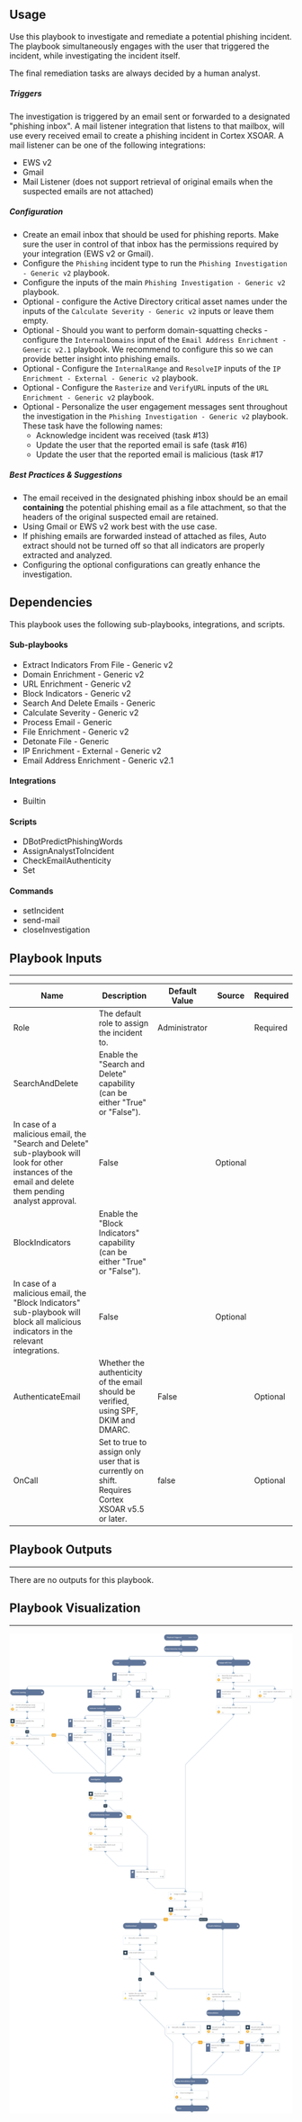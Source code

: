## Usage

Use this playbook to investigate and remediate a potential phishing incident. The playbook simultaneously engages with the user that triggered the incident, while investigating the incident itself.

The final remediation tasks are always decided by a human analyst.

##### Triggers
The investigation is triggered by an email sent or forwarded to a designated "phishing inbox". A mail listener integration that listens to that mailbox, will use every received email to create a phishing incident in Cortex XSOAR.
A mail listener can be one of the following integrations:
- EWS v2
- Gmail
- Mail Listener (does not support retrieval of original emails when the suspected emails are not attached)

##### Configuration
- Create an email inbox that should be used for phishing reports. Make sure the user in control of that inbox has the permissions required by your integration (EWS v2 or Gmail).
- Configure the `Phishing` incident type to run the `Phishing Investigation - Generic v2` playbook.
- Configure the inputs of the main `Phishing Investigation - Generic v2` playbook.
- Optional - configure the Active Directory critical asset names under the inputs of the `Calculate Severity - Generic v2` inputs or leave them empty.
- Optional - Should you want to perform domain-squatting checks - configure the `InternalDomains` input of the `Email Address Enrichment - Generic v2.1` playbook. We recommend to configure this so we can provide better insight into phishing emails.
- Optional - Configure the `InternalRange` and `ResolveIP` inputs of the `IP Enrichment - External - Generic v2` playbook.
- Optional - Configure the `Rasterize` and `VerifyURL` inputs of the `URL Enrichment - Generic v2` playbook.
- Optional - Personalize the user engagement messages sent throughout the investigation in the `Phishing Investigation - Generic v2` playbook. 
These task have the following names:
  - Acknowledge incident was received (task #13)
  - Update the user that the reported email is safe (task #16)
  - Update the user that the reported email is malicious (task #17
  
##### Best Practices & Suggestions
- The email received in the designated phishing inbox should be an email **containing** the potential phishing email as a file attachment, so that the headers of the original suspected email are retained.
- Using Gmail or EWS v2 work best with the use case.
- If phishing emails are forwarded instead of attached as files, Auto extract should not be turned off so that all indicators are properly extracted and analyzed.
- Configuring the optional configurations can greatly enhance the investigation.


## Dependencies
This playbook uses the following sub-playbooks, integrations, and scripts.

#### Sub-playbooks
* Extract Indicators From File - Generic v2
* Domain Enrichment - Generic v2
* URL Enrichment - Generic v2
* Block Indicators - Generic v2
* Search And Delete Emails - Generic
* Calculate Severity - Generic v2
* Process Email - Generic
* File Enrichment - Generic v2
* Detonate File - Generic
* IP Enrichment - External - Generic v2
* Email Address Enrichment - Generic v2.1

#### Integrations
* Builtin

#### Scripts
* DBotPredictPhishingWords
* AssignAnalystToIncident
* CheckEmailAuthenticity
* Set

#### Commands
* setIncident
* send-mail
* closeInvestigation

## Playbook Inputs
---

| **Name** | **Description** | **Default Value** | **Source** | **Required** |
| --- | --- | --- | --- | --- |
| Role | The default role to assign the incident to. | Administrator |  | Required |
| SearchAndDelete | Enable the &quot;Search and Delete&quot; capability \(can be either &quot;True&quot; or &quot;False&quot;\).
In case of a malicious email, the &quot;Search and Delete&quot; sub\-playbook will look for other instances of the email and delete them pending analyst approval. | False |  | Optional |
| BlockIndicators | Enable the &quot;Block Indicators&quot; capability \(can be either &quot;True&quot; or &quot;False&quot;\).
In case of a malicious email, the &quot;Block Indicators&quot; sub\-playbook will block all malicious indicators in the relevant integrations. | False |  | Optional |
| AuthenticateEmail | Whether the authenticity of the email should be verified, using SPF, DKIM and DMARC. | False |  | Optional |
| OnCall | Set to true to assign only user that is currently on shift. Requires Cortex XSOAR v5.5 or later. | false |  | Optional |

## Playbook Outputs
---
There are no outputs for this playbook.


## Playbook Visualization
---
![Phishing_Investigation_Generic_v2](https://raw.githubusercontent.com/demisto/content/master/docs/images/playbooks/Phishing_Investigation_Generic_v2.png)
